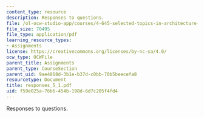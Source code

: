 ```yaml
---
content_type: resource
description: Responses to questions.
file: /ol-ocw-studio-app/courses/4-645-selected-topics-in-architecture-architecture-from-1750-to-the-present-fall-2004/f59e025a76b6454b198d6d7c205f4fd4_responses_5_1.pdf
file_size: 70495
file_type: application/pdf
learning_resource_types:
- Assignments
license: https://creativecommons.org/licenses/by-nc-sa/4.0/
ocw_type: OCWFile
parent_title: Assignments
parent_type: CourseSection
parent_uid: 9ae4868d-3b1e-b37d-c0bb-70b5beecefa8
resourcetype: Document
title: responses_5_1.pdf
uid: f59e025a-76b6-454b-198d-6d7c205f4fd4
---
```

Responses to questions.